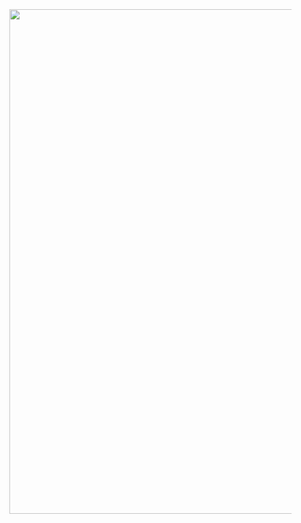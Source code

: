 
<img src="https://github.com/nassuphis/trip_to_trasquera/blob/main/docs/assets/images/hires_trasquera4.jpg" height="900px" width="1200px" />

